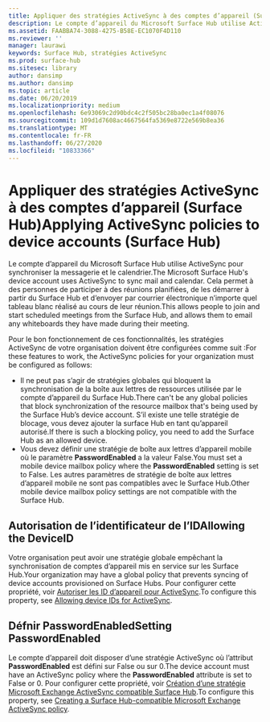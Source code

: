 ```yaml
---
title: Appliquer des stratégies ActiveSync à des comptes d’appareil (Surface Hub)
description: Le compte d’appareil du Microsoft Surface Hub utilise ActiveSync pour synchroniser la messagerie et le calendrier. Cela permet à des personnes de participer à des réunions planifiées, de les démarrer à partir du Surface Hub et d’envoyer par courrier électronique n’importe quel tableau blanc réalisé au cours de leur réunion.
ms.assetid: FAABBA74-3088-4275-B58E-EC1070F4D110
ms.reviewer: ''
manager: laurawi
keywords: Surface Hub, stratégies ActiveSync
ms.prod: surface-hub
ms.sitesec: library
author: dansimp
ms.author: dansimp
ms.topic: article
ms.date: 06/20/2019
ms.localizationpriority: medium
ms.openlocfilehash: 6e93069c2d90bdc4c2f505bc28ba0ec1a4f08076
ms.sourcegitcommit: 109d1d7608ac4667564fa5369e8722e569b8ea36
ms.translationtype: MT
ms.contentlocale: fr-FR
ms.lasthandoff: 06/27/2020
ms.locfileid: "10833366"
---
```

# <span data-ttu-id="17d4e-105">Appliquer des stratégies ActiveSync à des comptes d’appareil (Surface Hub)</span><span class="sxs-lookup"><span data-stu-id="17d4e-105">Applying ActiveSync policies to device accounts (Surface Hub)</span></span>


<span data-ttu-id="17d4e-106">Le compte d’appareil du Microsoft Surface Hub utilise ActiveSync pour synchroniser la messagerie et le calendrier.</span><span class="sxs-lookup"><span data-stu-id="17d4e-106">The Microsoft Surface Hub's device account uses ActiveSync to sync mail and calendar.</span></span> <span data-ttu-id="17d4e-107">Cela permet à des personnes de participer à des réunions planifiées, de les démarrer à partir du Surface Hub et d’envoyer par courrier électronique n’importe quel tableau blanc réalisé au cours de leur réunion.</span><span class="sxs-lookup"><span data-stu-id="17d4e-107">This allows people to join and start scheduled meetings from the Surface Hub, and allows them to email any whiteboards they have made during their meeting.</span></span>

<span data-ttu-id="17d4e-108">Pour le bon fonctionnement de ces fonctionnalités, les stratégies ActiveSync de votre organisation doivent être configurées comme suit :</span><span class="sxs-lookup"><span data-stu-id="17d4e-108">For these features to work, the ActiveSync policies for your organization must be configured as follows:</span></span>

-   <span data-ttu-id="17d4e-109">Il ne peut pas s’agir de stratégies globales qui bloquent la synchronisation de la boîte aux lettres de ressources utilisée par le compte d’appareil du Surface Hub.</span><span class="sxs-lookup"><span data-stu-id="17d4e-109">There can't be any global policies that block synchronization of the resource mailbox that's being used by the Surface Hub’s device account.</span></span> <span data-ttu-id="17d4e-110">S’il existe une telle stratégie de blocage, vous devez ajouter la surface Hub en tant qu’appareil autorisé.</span><span class="sxs-lookup"><span data-stu-id="17d4e-110">If there is such a blocking policy, you need to add the Surface Hub as an allowed device.</span></span>
-   <span data-ttu-id="17d4e-111">Vous devez définir une stratégie de boîte aux lettres d’appareil mobile où le paramètre **PasswordEnabled** a la valeur False.</span><span class="sxs-lookup"><span data-stu-id="17d4e-111">You must set a mobile device mailbox policy where the **PasswordEnabled** setting is set to False.</span></span> <span data-ttu-id="17d4e-112">Les autres paramètres de stratégie de boîte aux lettres d’appareil mobile ne sont pas compatibles avec le Surface Hub.</span><span class="sxs-lookup"><span data-stu-id="17d4e-112">Other mobile device mailbox policy settings are not compatible with the Surface Hub.</span></span>

## <span data-ttu-id="17d4e-113">Autorisation de l’identificateur de l’ID</span><span class="sxs-lookup"><span data-stu-id="17d4e-113">Allowing the DeviceID</span></span>


<span data-ttu-id="17d4e-114">Votre organisation peut avoir une stratégie globale empêchant la synchronisation de comptes d’appareil mis en service sur les Surface Hub.</span><span class="sxs-lookup"><span data-stu-id="17d4e-114">Your organization may have a global policy that prevents syncing of device accounts provisioned on Surface Hubs.</span></span> <span data-ttu-id="17d4e-115">Pour configurer cette propriété, voir [Autoriser les ID d’appareil pour ActiveSync](appendix-a-powershell-scripts-for-surface-hub.md#whitelisting-device-ids-cmdlet).</span><span class="sxs-lookup"><span data-stu-id="17d4e-115">To configure this property, see [Allowing device IDs for ActiveSync](appendix-a-powershell-scripts-for-surface-hub.md#whitelisting-device-ids-cmdlet).</span></span>

## <span data-ttu-id="17d4e-116">Défnir PasswordEnabled</span><span class="sxs-lookup"><span data-stu-id="17d4e-116">Setting PasswordEnabled</span></span>


<span data-ttu-id="17d4e-117">Le compte d’appareil doit disposer d’une stratégie ActiveSync où l’attribut **PasswordEnabled** est défini sur False ou sur 0.</span><span class="sxs-lookup"><span data-stu-id="17d4e-117">The device account must have an ActiveSync policy where the **PasswordEnabled** attribute is set to False or 0.</span></span> <span data-ttu-id="17d4e-118">Pour configurer cette propriété, voir [Création d’une stratégie Microsoft Exchange ActiveSync compatible Surface Hub](appendix-a-powershell-scripts-for-surface-hub.md#create-compatible-as-policy).</span><span class="sxs-lookup"><span data-stu-id="17d4e-118">To configure this property, see [Creating a Surface Hub-compatible Microsoft Exchange ActiveSync policy](appendix-a-powershell-scripts-for-surface-hub.md#create-compatible-as-policy).</span></span>

 

 





